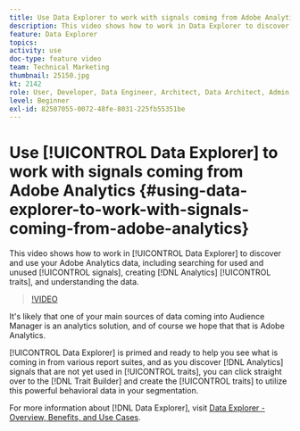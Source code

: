 ```yaml
---
title: Use Data Explorer to work with signals coming from Adobe Analytics
description: This video shows how to work in Data Explorer to discover and use your Adobe Analytics data, including searching for used and unused signals, creating Analytics traits, and understanding the data.
feature: Data Explorer
topics: 
activity: use
doc-type: feature video
team: Technical Marketing
thumbnail: 25150.jpg
kt: 2142
role: User, Developer, Data Engineer, Architect, Data Architect, Admin, Leader
level: Beginner
exl-id: 82507055-0072-48fe-8031-225fb55351be
---
```

# Use [!UICONTROL Data Explorer] to work with signals coming from Adobe Analytics {#using-data-explorer-to-work-with-signals-coming-from-adobe-analytics}

This video shows how to work in [!UICONTROL Data Explorer] to discover and use your Adobe Analytics data, including searching for used and unused [!UICONTROL signals], creating [!DNL Analytics] [!UICONTROL traits], and understanding the data.

>[!VIDEO](https://video.tv.adobe.com/v/25150/?quality=12)

It's likely that one of your main sources of data coming into Audience Manager is an analytics solution, and of course we hope that that is Adobe Analytics.

[!UICONTROL Data Explorer] is primed and ready to help you see what is coming in from various report suites, and as you discover [!DNL Analytics] signals that are not yet used in [!UICONTROL traits], you can click straight over to the [!DNL Trait Builder] and create the [!UICONTROL traits] to utilize this powerful behavioral data in your segmentation.

For more information about [!DNL Data Explorer], visit [Data Explorer - Overview, Benefits, and Use Cases](https://experienceleague.adobe.com/docs/audience-manager/user-guide/features/data-explorer/data-explorer-overview.html?lang=en).
